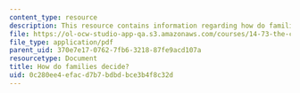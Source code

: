 ```yaml
---
content_type: resource
description: This resource contains information regarding how do families decide?
file: https://ol-ocw-studio-app-qa.s3.amazonaws.com/courses/14-73-the-challenge-of-world-poverty-spring-2011/0c280ee4efacd7b7bdbdbce3b4f8c32d_MIT14_73S11_Lec13_slides.pdf
file_type: application/pdf
parent_uid: 370e7e17-0762-7fb6-3218-87fe9acd107a
resourcetype: Document
title: How do families decide?
uid: 0c280ee4-efac-d7b7-bdbd-bce3b4f8c32d
---
```

